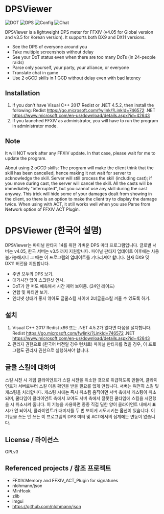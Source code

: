 ﻿# DPSViewer

![DOT](https://raw.githubusercontent.com/Soreepeong/DPSViewer/master/readme-images/en-dot.png)
![DPS](https://raw.githubusercontent.com/Soreepeong/DPSViewer/master/readme-images/en-dps.png)
![Config](https://raw.githubusercontent.com/Soreepeong/DPSViewer/master/readme-images/en-config.png)
![Chat](https://raw.githubusercontent.com/Soreepeong/DPSViewer/master/readme-images/en-chat-translate.png)


DPSViewer is a lightweight DPS meter for FFXIV (v4.05 for Global version and v3.5 for Korean version).
It supports both DX9 and DX11 versions.

  - See the DPS of everyone around you
  - Take multiple screenshots without delay
  - See your DoT status even when there are too many DoTs (in 24-people raids)
  - Parse only yourself, your party, your alliance, or everyone
  - Translate chat in game
  - Use 2 oGCD skills in 1 GCD without delay even with bad latency

Installation
----
1. If you don't have Visual C++ 2017 Redist or .NET 4.5.2, then install the following:
Redist https://go.microsoft.com/fwlink/?LinkId=746572
.NET https://www.microsoft.com/en-us/download/details.aspx?id=42643
2. If you launched FFXIV as administrator, you will have to run the program in administrator mode.

Note
----
It will NOT work after any FFXIV update. In that case, please wait for me to update the program.

About using 2 oGCD skills: The program will make the client think that the skill has been cancelled, hence making it not wait for server to acknowledge the skill. Server will still process the skill (including cast); if you move during cast, the server will cancel the skill. All the casts will be immediately "interrupted", but you cannot use any skill during the cast anyway. This trick will hide some of your damages dealt from showing in the client, so there is an option to make the client try to display the damage twice. When using with ACT, it still works well when you use Parse from Network option of FFXIV ACT Plugin.


# DPSViewer (한국어 설명)

DPSViewer는 파이널 판타지 14를 위한 가벼운 DPS 미터 프로그램입니다.
글로벌 서버는 v4.05, 한국 서버는 v3.5 까지 지원합니다. 파이널 판타지 업데이트 이후에는 사용 불가능해지니 그 때는 이 프로그램의 업데이트를 기다리셔야 합니다.
현재 DX9 및 DX11 버전을 지원합니다.

  - 주변 모두의 DPS 보기.
  - 대기시간 없이 스크린샷 연사.
  - DoT가 안 떠도 예측해서 시간 재어 보여줌. (24인 레이드)
  - 연합 및 파티만 보기.
  - 인터넷 상태가 좋지 않아도 글쿨스킬 사이에 2비글쿨스킬 끼울 수 있도록 하기.

설치
----
1. Visual C++ 2017 Redist x86 또는 .NET 4.5.2가 없다면 다음을 설치합니다.
Redist https://go.microsoft.com/fwlink/?LinkId=746572
.NET https://www.microsoft.com/en-us/download/details.aspx?id=42643
2. 관리자 권한으로 (한국어 버전일 경우 런처로) 파이널 판타지를 켰을 경우, 이 프로그램도 관리자 권한으로 실행하셔야 합니다.

글쿨 스킬에 대하여
----
스킬 시전 시 게임 클라이언트가 스킬 시전을 취소한 것으로 취급하도록 만들어, 클라이언트가 서버로부터 스킬 이용 확인을 받을 필요를 없게 만듭니다. 서버는 여전히 스킬 및 캐스팅을 처리합니다. 캐스팅 시에는 즉시 취소됨 움직이면 서버 측에서 캐스팅이 취소되며, 쿨타임이 클라이언트 측에서 꼬여도 서버 측에서 잘못된 쿨타임에 스킬을 시전했을 시 취소시켜 줍니다. 이 기능을 사용하면 종종 직접 딜한 양이 클라이언트 내에서 표시가 안 되어서, 클라이언트가 대미지를 두 번 보이게 시도시키는 옵션이 있습니다. 이 기능을 쓰든 안 쓰든 이 프로그램의 DPS 미터 및 ACT에서의 집계에는 변동이 없습니다.

License / 라이선스
----
GPLv3

Referenced projects / 참조 프로젝트
----
- FFXIV.Memory and FFXIV_ACT_Plugin for signatures
- nlohmann/json
- MinHook
- zlib
- imgui
- https://github.com/nlohmann/json
